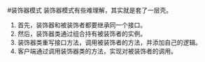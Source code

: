 #装饰器模式
装饰器模式有些难理解，其实就是套了一层壳。
1. 首先，装饰器和被装饰者都要继承同一个接口。
2. 然后，装饰器类通过组合持有被装饰者的实例。
3. 装饰器类重写接口方法，调用被装饰者的方法，并添加自己的逻辑。
4. 客户端通过调用装饰器类的方法，实现对被装饰者的调用。

